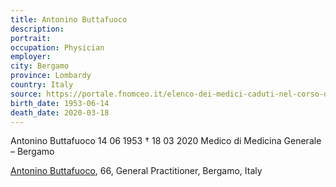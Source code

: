 ```yaml
---
title: Antonino Buttafuoco
description: 
portrait: 
occupation: Physician
employer: 
city: Bergamo
province: Lombardy
country: Italy 
source: https://portale.fnomceo.it/elenco-dei-medici-caduti-nel-corso-dellepidemia-di-covid-19/
birth_date: 1953-06-14
death_date: 2020-03-18
---
```


Antonino Buttafuoco 14 06 1953 † 18 03 2020
Medico di Medicina Generale  – Bergamo

<a href="https://portale.fnomceo.it/elenco-dei-medici-caduti-nel-corso-dellepidemia-di-covid-19/">Antonino Buttafuoco</a>, 66, General Practitioner, Bergamo, Italy
